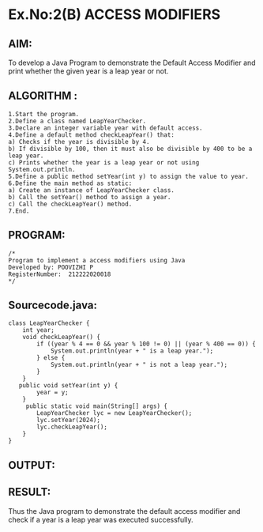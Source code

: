# Ex.No:2(B) ACCESS MODIFIERS

## AIM:
To develop a Java Program to demonstrate the Default Access Modifier and print whether the given year is a leap year or not.
## ALGORITHM :
~~~
1.Start the program.
2.Define a class named LeapYearChecker.
3.Declare an integer variable year with default access.
4.Define a default method checkLeapYear() that: 
a) Checks if the year is divisible by 4.
b) If divisible by 100, then it must also be divisible by 400 to be a leap year. 
c) Prints whether the year is a leap year or not using System.out.println.
5.Define a public method setYear(int y) to assign the value to year.
6.Define the main method as static: 
a) Create an instance of LeapYearChecker class. 
b) Call the setYear() method to assign a year. 
c) Call the checkLeapYear() method.
7.End.
~~~
## PROGRAM:
 ```
/*
Program to implement a access modifiers using Java
Developed by: POOVIZHI P
RegisterNumber:  212222020018
*/
```

## Sourcecode.java:
~~~
class LeapYearChecker {
    int year; 
    void checkLeapYear() { 
        if ((year % 4 == 0 && year % 100 != 0) || (year % 400 == 0)) {
            System.out.println(year + " is a leap year.");
        } else {
            System.out.println(year + " is not a leap year.");
        }
    }
   public void setYear(int y) {
        year = y;
    }
     public static void main(String[] args) {
        LeapYearChecker lyc = new LeapYearChecker();
        lyc.setYear(2024);  
        lyc.checkLeapYear();
    }
}
~~~
## OUTPUT:

## RESULT:
Thus the Java program to demonstrate the default access modifier and check if a year is a leap year was executed successfully.




